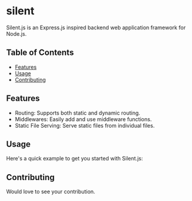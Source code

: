 # silent
Silent.js is an Express.js inspired backend web application framework for Node.js.


## Table of Contents

- [Features](#Features)
- [Usage](#Usage)
- [Contributing](#Contributing)


## Features

- Routing: Supports both static and dynamic routing.
- Middlewares: Easily add and use middleware functions.
- Static File Serving: Serve static files from individual files.
  


## Usage

Here's a quick example to get you started with Silent.js:




## Contributing

Would love to see your contribution.
